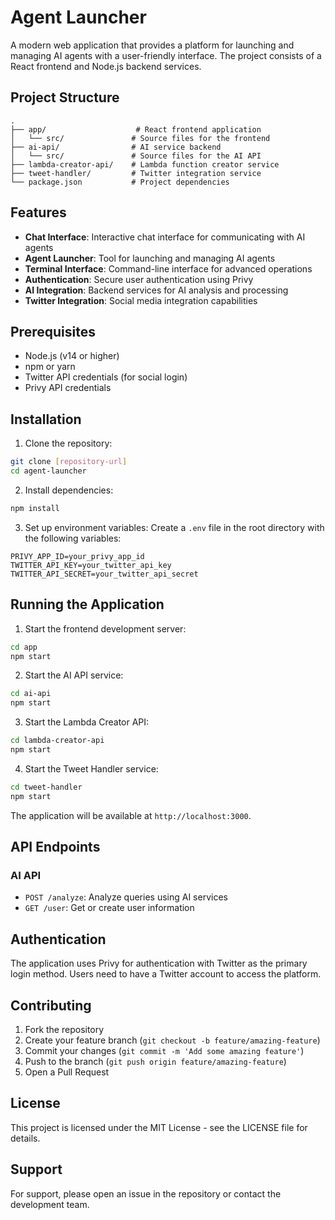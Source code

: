 # Agent Launcher

A modern web application that provides a platform for launching and managing AI agents with a user-friendly interface. The project consists of a React frontend and Node.js backend services.

## Project Structure

```
.
├── app/                    # React frontend application
│   └── src/               # Source files for the frontend
├── ai-api/                # AI service backend
│   └── src/               # Source files for the AI API
├── lambda-creator-api/    # Lambda function creator service
├── tweet-handler/         # Twitter integration service
└── package.json           # Project dependencies
```

## Features

- **Chat Interface**: Interactive chat interface for communicating with AI agents
- **Agent Launcher**: Tool for launching and managing AI agents
- **Terminal Interface**: Command-line interface for advanced operations
- **Authentication**: Secure user authentication using Privy
- **AI Integration**: Backend services for AI analysis and processing
- **Twitter Integration**: Social media integration capabilities

## Prerequisites

- Node.js (v14 or higher)
- npm or yarn
- Twitter API credentials (for social login)
- Privy API credentials

## Installation

1. Clone the repository:
```bash
git clone [repository-url]
cd agent-launcher
```

2. Install dependencies:
```bash
npm install
```

3. Set up environment variables:
Create a `.env` file in the root directory with the following variables:
```
PRIVY_APP_ID=your_privy_app_id
TWITTER_API_KEY=your_twitter_api_key
TWITTER_API_SECRET=your_twitter_api_secret
```

## Running the Application

1. Start the frontend development server:
```bash
cd app
npm start
```

2. Start the AI API service:
```bash
cd ai-api
npm start
```

3. Start the Lambda Creator API:
```bash
cd lambda-creator-api
npm start
```

4. Start the Tweet Handler service:
```bash
cd tweet-handler
npm start
```

The application will be available at `http://localhost:3000`.

## API Endpoints

### AI API
- `POST /analyze`: Analyze queries using AI services
- `GET /user`: Get or create user information

## Authentication

The application uses Privy for authentication with Twitter as the primary login method. Users need to have a Twitter account to access the platform.

## Contributing

1. Fork the repository
2. Create your feature branch (`git checkout -b feature/amazing-feature`)
3. Commit your changes (`git commit -m 'Add some amazing feature'`)
4. Push to the branch (`git push origin feature/amazing-feature`)
5. Open a Pull Request

## License

This project is licensed under the MIT License - see the LICENSE file for details.

## Support

For support, please open an issue in the repository or contact the development team. 